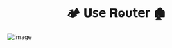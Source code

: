 <h1  align="center" > 🏕️ 𝐔𝗌𝖾 𝐑ⱺυ𝗍𝖾𝗋  🏚️</h1>

![image](https://github.com/user-attachments/assets/0c89d751-01e2-47b7-a01c-c569106caf4f)
